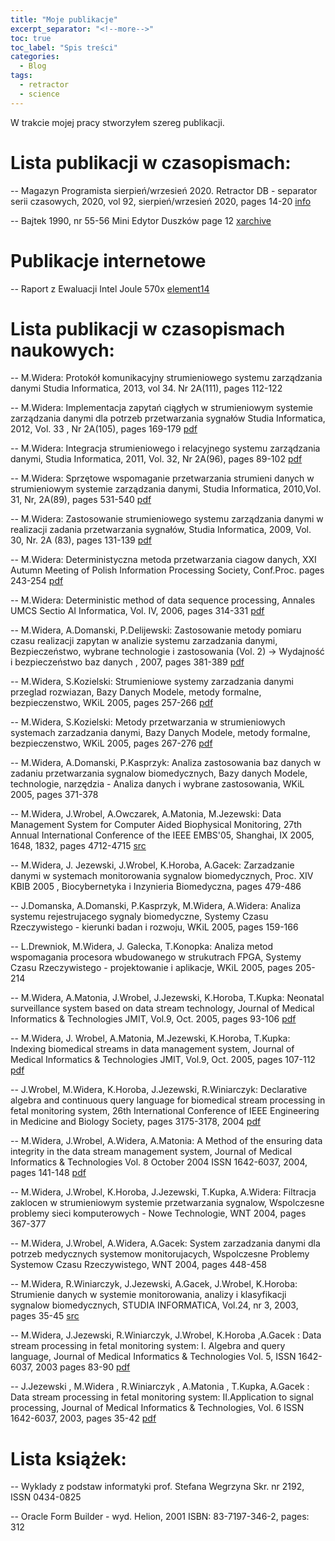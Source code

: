 ```yaml
---
title: "Moje publikacje"
excerpt_separator: "<!--more-->"
toc: true
toc_label: "Spis treści"
categories:
  - Blog
tags:
  - retractor
  - science
---
```


W trakcie mojej pracy stworzyłem szereg publikacji.

# Lista publikacji w czasopismach:

-- Magazyn Programista sierpień/wrzesień 2020. Retractor DB - separator serii czasowych, 2020, vol 92, sierpień/wrzesień 2020, pages 14-20 [info](https://programistamag.pl/programista-5-2020-92/)

-- Bajtek 1990, nr 55-56 Mini Edytor Duszków page 12 
[xarchive](https://archive.org/details/bajtek19900910/page/n11/mode/2up)

# Publikacje internetowe

-- Raport z Ewaluacji Intel Joule 570x
[element14](https://www.element14.com/community/roadTestReviews/2429/l/intel-joule-570x-developer-kit-review)

# Lista publikacji w czasopismach naukowych:

-- M.Widera: Protokół komunikacyjny strumieniowego systemu zarządzania danymi Studia Informatica, 2013, vol 34. Nr 2A(111), pages 112-122 

-- M.Widera: Implementacja zapytań ciągłych w strumieniowym systemie zarządzania danymi dla potrzeb przetwarzania sygnałów Studia Informatica, 2012, Vol. 33 , Nr 2A(105), pages  169-179 [pdf](https://www.academia.edu/3008215/Implementacja_zapyta%C5%84_ci%C4%85g%C5%82ych_w_strumieniowym_systemie_zarz%C4%85dzania_danymi_dla_potrzeb_przetwarzania_sygna%C5%82%C3%B3w)

-- M.Widera: Integracja strumieniowego i relacyjnego systemu zarządzania danymi, Studia Informatica, 2011, Vol. 32, Nr 2A(96), pages  89-102 [pdf](https://www.academia.edu/2658068/Integracja_strumieniowego_i_relacyjnego_systemu_zarz%C4%85dzania_danymi)

-- M.Widera: Sprzętowe wspomaganie przetwarzania strumieni danych w strumieniowym systemie zarządzania danymi, Studia Informatica, 2010,Vol. 31, Nr, 2A(89), pages 531-540 [pdf](https://www.academia.edu/3008214/Widera_Sprz%C4%99towe_wspomaganie_przetwarzania_strumieni_danych_w_strumieniowym_systemie_zarz%C4%85dzania_danymi)

-- M.Widera: Zastosowanie strumieniowego systemu zarządzania danymi w realizacji zadania przetwarzania sygnałów, Studia Informatica, 2009, Vol. 30, Nr. 2A (83), pages 131-139 [pdf](https://www.academia.edu/3008216/Widera_Zastosowanie_strumieniowego_systemu_zarz%C4%85dzania_danymi_w_realizacji_zadania_przetwarzania_sygna%C5%82%C3%B3w)

-- M.Widera: Deterministyczna metoda przetwarzania ciagow danych, XXI Autumn Meeting of Polish Information Processing Society, Conf.Proc. pages 243-254 [pdf](https://www.academia.edu/3008218/Deterministyczna_metoda_przetwarzania_ci%C4%85g%C3%B3w_danych)

-- M.Widera: Deterministic method of data sequence processing, Annales UMCS Sectio AI Informatica, Vol. IV, 2006, pages 314-331 [pdf](https://www.academia.edu/1840564/Deterministic_method_of_data_sequence_processing)

-- M.Widera, A.Domanski, P.Delijewski: Zastosowanie metody pomiaru czasu realizacji zapytan w analizie systemu zarzadzania danymi, Bezpieczeństwo, wybrane technologie i zastosowania (Vol. 2) -> Wydajność i bezpieczeństwo baz danych , 2007, pages 381-389 [pdf](https://www.academia.edu/3008222/Zastosowanie_metody_pomiaru_czasu_w_realizacji_zapyta%C5%84_w_analizie_systemu_zarz%C4%85dzania_danymi)

-- M.Widera, S.Kozielski: Strumieniowe systemy zarzadzania danymi przeglad rozwiazan, Bazy Danych Modele, metody formalne, bezpieczenstwo, WKiL 2005, pages 257-266 [pdf](https://www.academia.edu/3008213/Strumieniowe_systemy_zarzadzania_danymi_przeglad_rozwiazan_Bazy_Danych_Modele_metody_formalne_bezpieczenstwo)

-- M.Widera, S.Kozielski: Metody przetwarzania w strumieniowych systemach zarzadzania danymi, Bazy Danych Modele, metody formalne, bezpieczenstwo, WKiL 2005, pages 267-276 [pdf](https://www.academia.edu/3008217/Metody_przetwarzania_w_strumieniowych_systemach_zarzadzania_danymi_Bazy_Danych_Modele_metody_formalne_bezpieczenstwo)

-- M.Widera, A.Domanski, P.Kasprzyk: Analiza zastosowania baz danych w zadaniu przetwarzania sygnalow biomedycznych, Bazy danych Modele, technologie, narzędzia - Analiza danych i wybrane zastosowania, WKiL 2005, pages 371-378 

-- M.Widera, J.Wrobel, A.Owczarek, A.Matonia, M.Jezewski: Data Management System for Computer Aided Biophysical Monitoring, 27th Annual International Conference of the IEEE EMBS'05, Shanghai, IX 2005, 1648, 1832, pages 4712-4715 [src](https://www.academia.edu/2174229/Data_management_system_for_computer_aided_biophysical_monitoring)

-- M.Widera, J. Jezewski, J.Wrobel, K.Horoba, A.Gacek: Zarzadzanie danymi w systemach monitorowania sygnalow biomedycznych, Proc. XIV KBIB 2005 , Biocybernetyka i Inzynieria Biomedyczna, pages 479-486

-- J.Domanska, A.Domanski, P.Kasprzyk, M.Widera, A.Widera: Analiza systemu rejestrujacego sygnaly biomedyczne, Systemy Czasu Rzeczywistego - kierunki badan i rozwoju, WKiL 2005, pages 159-166

-- L.Drewniok, M.Widera, J. Galecka, T.Konopka: Analiza metod wspomagania procesora wbudowanego w strukutrach FPGA, Systemy Czasu Rzeczywistego - projektowanie i aplikacje, WKiL 2005, pages 205-214

-- M.Widera, A.Matonia, J.Wrobel, J.Jezewski, K.Horoba, T.Kupka: Neonatal surveillance system based on data stream technology, Journal of Medical Informatics & Technologies JMIT, Vol.9, Oct. 2005, pages 93-106 [pdf](https://www.academia.edu/2174252/Neonatal_surveillance_system_based_on_data_stream_technology)

-- M.Widera, J. Wrobel, A.Matonia, M.Jezewski, K.Horoba, T.Kupka: Indexing biomedical streams in data management system, Journal of Medical Informatics & Technologies JMIT, Vol.9, Oct. 2005, pages 107-112 [pdf](https://www.academia.edu/2174250/Indexing_Biomedical_Streams_In_Data_Management_System)

-- J.Wrobel, M.Widera, K.Horoba, J.Jezewski, R.Winiarczyk: Declarative algebra and continuous query language for biomedical stream processing in fetal monitoring system, 26th International Conference of IEEE Engineering in Medicine and Biology Society, pages 3175-3178, 2004 [pdf](https://ieeexplore.ieee.org/document/1403895)

-- M.Widera, J.Wrobel, A.Widera, A.Matonia: A Method of the ensuring data integrity in the data stream management system, Journal of Medical Informatics & Technologies Vol. 8 October 2004 ISSN 1642-6037, 2004, pages 141-148 [pdf](https://www.academia.edu/1840562/A_Method_of_the_ensuring_data_integrity_in_the_data_stream_management_system)

-- M.Widera, J.Wrobel, K.Horoba, J.Jezewski, T.Kupka, A.Widera: Filtracja zaklocen w strumieniowym systemie przetwarzania sygnalow, Wspolczesne problemy sieci komputerowych - Nowe Technologie, WNT 2004, pages 367-377

-- M.Widera, J.Wrobel, A.Widera, A.Gacek: System zarzadzania danymi dla potrzeb medycznych systemow monitorujacych, Wspolczesne Problemy Systemow Czasu Rzeczywistego, WNT 2004, pages 448-458

-- M.Widera, R.Winiarczyk, J.Jezewski, A.Gacek, J.Wrobel, K.Horoba: Strumienie danych w systemie monitorowania, analizy i klasyfikacji sygnalow biomedycznych, STUDIA INFORMATICA, Vol.24, nr 3, 2003, pages 35-45 [src](https://www.iitis.pl/pl/content/strumienie-danych-w-systemie-monitorowania-analizy-i-klasyfikacji-sygnalow-biomedycznych)

-- M.Widera, J.Jezewski, R.Winiarczyk, J.Wrobel, K.Horoba ,A.Gacek : Data stream processing in fetal monitoring system: I. Algebra and query language, Journal of Medical Informatics & Technologies Vol. 5, ISSN 1642-6037, 2003 pages 83-90 [pdf](https://www.academia.edu/1840560/Data_stream_processing_in_fetal_monitoring_system_I_Algebra_and_query_language)

-- J.Jezewski , M.Widera , R.Winiarczyk , A.Matonia , T.Kupka, A.Gacek : Data stream processing in fetal monitoring system: II.Application to signal processing, Journal of Medical Informatics & Technologies, Vol. 6 ISSN 1642-6037, 2003, pages 35-42 [pdf](https://www.academia.edu/4609273/DATA_STREAM_PROCESSING_IN_FETAL_MONITORING_SYSTEM_II_APPLICATION_TO_SIGNAL_PROCESSING)

# Lista książek:

-- Wyklady z podstaw informatyki prof. Stefana Wegrzyna Skr. nr 2192, ISSN 0434-0825

-- Oracle Form Builder - wyd. Helion, 2001 ISBN: 83-7197-346-2, pages: 312 
